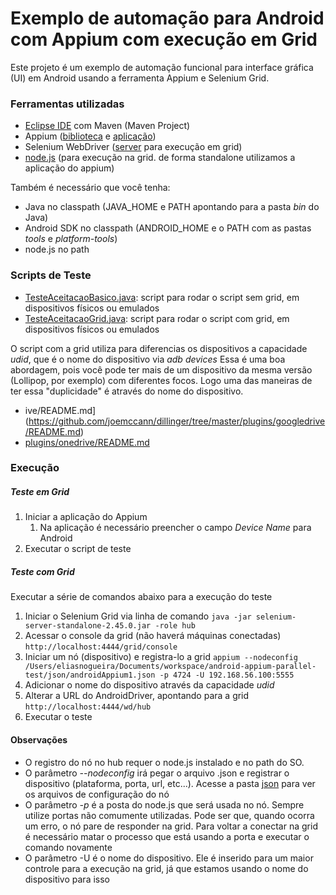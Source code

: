 # Exemplo de automação para Android com Appium com execução em Grid

Este projeto é um exemplo de automação funcional para interface gráfica (UI) em Android usando a ferramenta Appium e Selenium Grid.

### Ferramentas utilizadas
* [Eclipse IDE](http://www.eclipse.org/downloads/packages/eclipse-ide-java-developers/lunasr2) com Maven (Maven Project)
* Appium ([biblioteca](https://github.com/appium/java-client) e [aplicação](https://bitbucket.org/appium/appium.app/downloads/))
* Selenium WebDriver ([server](http://docs.seleniumhq.org/download/) para execução em grid)
* [node.js](https://nodejs.org/) (para execução na grid. de forma standalone utilizamos a aplicação do appium)

Também é necessário que você tenha:
* Java no classpath (JAVA_HOME e PATH apontando para a pasta *bin* do Java)
* Android SDK no classpath (ANDROID_HOME e o PATH com as pastas *tools* e *platform-tools*)
* node.js no path

### Scripts de Teste
* [TesteAceitacaoBasico.java](https://github.com/eliasnogueira/exemplo-appium-android-grid/blob/master/src/test/java/com/eliasnogueira/test/TesteAceitacaoBasico.java): script para rodar o script sem grid, em dispositivos físicos ou emulados
* [TesteAceitacaoGrid.java](https://github.com/eliasnogueira/exemplo-appium-android-grid/blob/master/src/test/java/com/eliasnogueira/test/TesteAceitacaoGrid.java): script para rodar o script com grid, em dispositivos físicos ou emulados

O script com a grid utiliza para diferencias os dispositivos a capacidade *udid*, que é o nome do dispositivo via *adb devices*
Essa é uma boa abordagem, pois você pode ter mais de um dispositivo da mesma versão (Lollipop, por exemplo) com diferentes focos. Logo uma das maneiras de ter essa "duplicidade" é através do nome do dispositivo.

* ive/README.md](https://github.com/joemccann/dillinger/tree/master/plugins/googledrive/README.md)
* [plugins/onedrive/README.md](https://github.com/joemccann/dillinger/tree/master/plugins/onedrive/README.md)

### Execução

##### Teste em Grid #####
1. Iniciar a aplicação do Appium
   1. Na aplicação é necessário preencher o campo *Device Name* para Android
2. Executar o script de teste

##### Teste com Grid #####
Executar a série de comandos abaixo para a execução do teste

1. Iniciar o Selenium Grid via linha de comando ```java -jar selenium-server-standalone-2.45.0.jar -role hub```
2. Acessar o console da grid (não haverá máquinas conectadas) ```http://localhost:4444/grid/console```
3. Iniciar um nó (dispositivo) e registra-lo a grid ```appium --nodeconfig /Users/eliasnogueira/Documents/workspace/android-appium-parallel-test/json/androidAppium1.json -p 4724 -U 192.168.56.100:5555```
4. Adicionar o nome do dispositivo através da capacidade *udid*
5. Alterar a URL do AndroidDriver, apontando para a grid ```http://localhost:4444/wd/hub```
6. Executar o teste


#### Observações ####
* O registro do nó no hub requer o node.js instalado e no path do SO.
* O parâmetro *--nodeconfig* irá pegar o arquivo .json e registrar o dispositivo (plataforma, porta, url, etc...). Acesse a pasta [json](https://github.com/eliasnogueira/exemplo-appium-android-grid/tree/master/json) para ver os arquivos de configuração do nó
* O parâmetro *-p* é a posta do node.js que será usada no nó. Sempre utilize portas não comumente utilizadas. Pode ser que, quando ocorra um erro, o nó pare de responder na grid. Para voltar a conectar na grid é necessário matar o processo que está usando a porta e executar o comando novamente
* O parâmetro -U é o nome do dispositivo. Ele é inserido para um maior controle para a execução na grid, já que estamos usando o nome do dispositivo para isso
